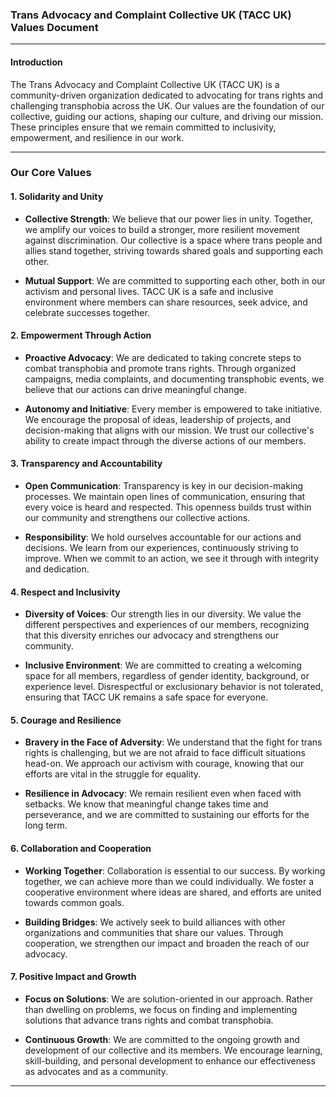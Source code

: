 ### **Trans Advocacy and Complaint Collective UK (TACC UK) Values Document**

---

#### **Introduction**

The Trans Advocacy and Complaint Collective UK (TACC UK) is a community-driven organization dedicated to advocating for trans rights and challenging transphobia across the UK. Our values are the foundation of our collective, guiding our actions, shaping our culture, and driving our mission. These principles ensure that we remain committed to inclusivity, empowerment, and resilience in our work.

---

### **Our Core Values**

#### **1. Solidarity and Unity**

- **Collective Strength**: We believe that our power lies in unity. Together, we amplify our voices to build a stronger, more resilient movement against discrimination. Our collective is a space where trans people and allies stand together, striving towards shared goals and supporting each other.
  
- **Mutual Support**: We are committed to supporting each other, both in our activism and personal lives. TACC UK is a safe and inclusive environment where members can share resources, seek advice, and celebrate successes together.

#### **2. Empowerment Through Action**

- **Proactive Advocacy**: We are dedicated to taking concrete steps to combat transphobia and promote trans rights. Through organized campaigns, media complaints, and documenting transphobic events, we believe that our actions can drive meaningful change.
  
- **Autonomy and Initiative**: Every member is empowered to take initiative. We encourage the proposal of ideas, leadership of projects, and decision-making that aligns with our mission. We trust our collective's ability to create impact through the diverse actions of our members.

#### **3. Transparency and Accountability**

- **Open Communication**: Transparency is key in our decision-making processes. We maintain open lines of communication, ensuring that every voice is heard and respected. This openness builds trust within our community and strengthens our collective actions.
  
- **Responsibility**: We hold ourselves accountable for our actions and decisions. We learn from our experiences, continuously striving to improve. When we commit to an action, we see it through with integrity and dedication.

#### **4. Respect and Inclusivity**

- **Diversity of Voices**: Our strength lies in our diversity. We value the different perspectives and experiences of our members, recognizing that this diversity enriches our advocacy and strengthens our community.
  
- **Inclusive Environment**: We are committed to creating a welcoming space for all members, regardless of gender identity, background, or experience level. Disrespectful or exclusionary behavior is not tolerated, ensuring that TACC UK remains a safe space for everyone.

#### **5. Courage and Resilience**

- **Bravery in the Face of Adversity**: We understand that the fight for trans rights is challenging, but we are not afraid to face difficult situations head-on. We approach our activism with courage, knowing that our efforts are vital in the struggle for equality.
  
- **Resilience in Advocacy**: We remain resilient even when faced with setbacks. We know that meaningful change takes time and perseverance, and we are committed to sustaining our efforts for the long term.

#### **6. Collaboration and Cooperation**

- **Working Together**: Collaboration is essential to our success. By working together, we can achieve more than we could individually. We foster a cooperative environment where ideas are shared, and efforts are united towards common goals.
  
- **Building Bridges**: We actively seek to build alliances with other organizations and communities that share our values. Through cooperation, we strengthen our impact and broaden the reach of our advocacy.

#### **7. Positive Impact and Growth**

- **Focus on Solutions**: We are solution-oriented in our approach. Rather than dwelling on problems, we focus on finding and implementing solutions that advance trans rights and combat transphobia.
  
- **Continuous Growth**: We are committed to the ongoing growth and development of our collective and its members. We encourage learning, skill-building, and personal development to enhance our effectiveness as advocates and as a community.

---
